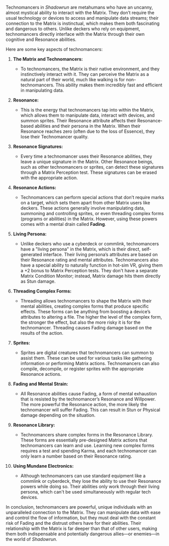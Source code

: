 Technomancers in _Shadowrun_ are metahumans who have an uncanny, almost mystical ability to interact with the Matrix. They don’t require the usual technology or devices to access and manipulate data streams; their connection to the Matrix is instinctual, which makes them both fascinating and dangerous to others. Unlike deckers who rely on equipment, technomancers directly interface with the Matrix through their own cognitive and Resonance abilities.

Here are some key aspects of technomancers:

1. **The Matrix and Technomancers:**
    
    - To technomancers, the Matrix is their native environment, and they instinctively interact with it. They can perceive the Matrix as a natural part of their world, much like walking is for non-technomancers. This ability makes them incredibly fast and efficient in manipulating data.
2. **Resonance:**
    
    - This is the energy that technomancers tap into within the Matrix, which allows them to manipulate data, interact with devices, and summon sprites. Their Resonance attribute affects their Resonance-based abilities and their persona in the Matrix. When their Resonance reaches zero (often due to the loss of Essence), they lose their Technomancer quality.
3. **Resonance Signatures:**
    
    - Every time a technomancer uses their Resonance abilities, they leave a unique signature in the Matrix. Other Resonance beings, such as other technomancers or sprites, can detect these signatures through a Matrix Perception test. These signatures can be erased with the appropriate action.
4. **Resonance Actions:**
    
    - Technomancers can perform special actions that don’t require marks on a target, which sets them apart from other Matrix users like deckers. These actions generally involve manipulating data, summoning and controlling sprites, or even threading complex forms (programs or abilities) in the Matrix. However, using these powers comes with a mental drain called **Fading**.
5. **Living Persona:**
    
    - Unlike deckers who use a cyberdeck or commlink, technomancers have a "living persona" in the Matrix, which is their direct, self-generated interface. Their living persona’s attributes are based on their Resonance rating and mental attributes. Technomancers also have a special ability to naturally function in hot-sim VR, giving them a +2 bonus to Matrix Perception tests. They don't have a separate Matrix Condition Monitor; instead, Matrix damage hits them directly as Stun damage.
6. **Threading Complex Forms:**
    
    - Threading allows technomancers to shape the Matrix with their mental abilities, creating complex forms that produce specific effects. These forms can be anything from boosting a device’s attributes to altering a file. The higher the level of the complex form, the stronger the effect, but also the more risky it is for the technomancer. Threading causes Fading damage based on the results of the action.
7. **Sprites:**
    
    - Sprites are digital creatures that technomancers can summon to assist them. These can be used for various tasks like gathering information or performing Matrix actions. Technomancers can also compile, decompile, or register sprites with the appropriate Resonance actions.
8. **Fading and Mental Strain:**
    
    - All Resonance abilities cause Fading, a form of mental exhaustion that is resisted by the technomancer’s Resonance and Willpower. The more powerful the Resonance action, the more likely the technomancer will suffer Fading. This can result in Stun or Physical damage depending on the situation.
9. **Resonance Library:**
    
    - Technomancers share complex forms in the Resonance Library. These forms are essentially pre-designed Matrix actions that technomancers can learn and use. Learning new complex forms requires a test and spending Karma, and each technomancer can only learn a number based on their Resonance rating.
10. **Using Mundane Electronics:**
    
    - Although technomancers can use standard equipment like a commlink or cyberdeck, they lose the ability to use their Resonance powers while doing so. Their abilities only work through their living persona, which can't be used simultaneously with regular tech devices.

In conclusion, technomancers are powerful, unique individuals with an unparalleled connection to the Matrix. They can manipulate data with ease and control the flow of information, but they must deal with the constant risk of Fading and the distrust others have for their abilities. Their relationship with the Matrix is far deeper than that of other users, making them both indispensable and potentially dangerous allies—or enemies—in the world of _Shadowrun_.